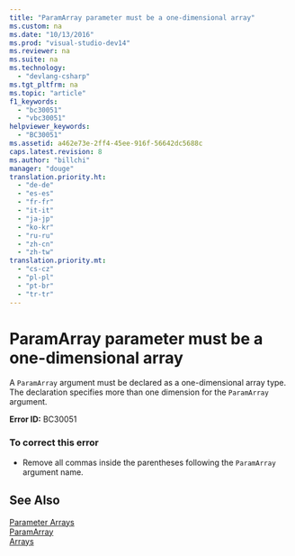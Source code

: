 ```yaml
---
title: "ParamArray parameter must be a one-dimensional array"
ms.custom: na
ms.date: "10/13/2016"
ms.prod: "visual-studio-dev14"
ms.reviewer: na
ms.suite: na
ms.technology: 
  - "devlang-csharp"
ms.tgt_pltfrm: na
ms.topic: "article"
f1_keywords: 
  - "bc30051"
  - "vbc30051"
helpviewer_keywords: 
  - "BC30051"
ms.assetid: a462e73e-2ff4-45ee-916f-56642dc5688c
caps.latest.revision: 8
ms.author: "billchi"
manager: "douge"
translation.priority.ht: 
  - "de-de"
  - "es-es"
  - "fr-fr"
  - "it-it"
  - "ja-jp"
  - "ko-kr"
  - "ru-ru"
  - "zh-cn"
  - "zh-tw"
translation.priority.mt: 
  - "cs-cz"
  - "pl-pl"
  - "pt-br"
  - "tr-tr"
---
```

# ParamArray parameter must be a one-dimensional array
A `ParamArray` argument must be declared as a one-dimensional array type. The declaration specifies more than one dimension for the `ParamArray` argument.  
  
 **Error ID:** BC30051  
  
### To correct this error  
  
-   Remove all commas inside the parentheses following the `ParamArray` argument name.  
  
## See Also  
 [Parameter Arrays](../Topic/Parameter%20Arrays%20\(Visual%20Basic\).md)   
 [ParamArray](../Topic/ParamArray%20\(Visual%20Basic\).md)   
 [Arrays](../Topic/Arrays%20in%20Visual%20Basic.md)